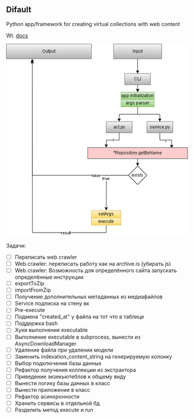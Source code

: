 ## Difault

Python app/framework for creating virtual collections with web content

Wt. [docs](docs/ru/README.md)

![Difault work scheme](readme/s_cli.png)

Задачи:

- [ ] Переписать web crawler
- [ ] Web.crawler: переписать работу как на archive.is (убирать js)
- [ ] Web.crawler: Возможность для определённого сайта запускать определённые инструкции
- [ ] exportToZip
- [ ] importFromZip
- [ ] Получение дополнительных метаданных из медиафайлов
- [ ] Service подписка на стену вк
- [ ] Pre-execute
- [ ] Подмена "created_at" у файла на тот что в таблице
- [ ] Поддержка bash
- [ ] Хуки выполнения executable
- [ ] Выполнение executable в subprocess, вынести из AsyncDownloadManager
- [ ] Удаление файла при удалении модели
- [ ] Заменить indexation_content_string на генерируемую колонку
- [ ] Выбор подключения базы данных
- [ ] Рефактор получения коллекции из экстрактора
- [ ] Приведение экзекьютеблов к общему виду
- [ ] Вынести логику базы данных в класс
- [ ] Вынести приложение в класс
- [ ] Рефактор асинхронности
- [ ] Хранить сервисы в отдельной бд
- [ ] Разделить метод execute и run
